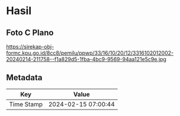 # Hasil

## Foto C Plano

https://sirekap-obj-formc.kpu.go.id/8cc8/pemilu/ppwp/33/16/10/20/12/3316102012002-20240214-211758--f1a829d5-1fba-4bc9-9569-94aa121e5c9e.jpg


## Metadata

| Key        | Value               |
| ---------- | ------------------- |
| Time Stamp | 2024-02-15 07:00:44 |



